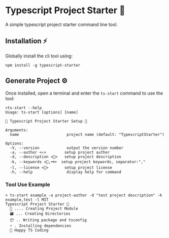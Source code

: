 # Typescript Project Starter :blue_book:
A simple typescript project starter command line tool.

## Installation :zap:
Globally install the cli tool using:
```console
npm install -g typescript-starter
```

## Generate Project :gear:
Once installed, open a terminal and enter the `ts-start` command to use the tool:
```console
>ts-start --help
Usage: ts-start [options] [name]

📘 Typescript Project Starter Setup 📘

Arguments:
  name                     project name (default: "TypescriptStarter")

Options:
  -V, --version            output the version number
  -a, --author <✍️>        setup project author
  -d, --description <📄>   setup project description
  -k, --keywords <🔑,🗝️>  setup project keywords, separator:","
  -l, --license <📜>       setup project license
  -h, --help               display help for command
```
### Tool Use Example
```console
> ts-start example -a project-author -d "test project description" -k example,test -l MIT
Typescript Project Starter 📖
  📃 .... Creating Project Module
  🗃️ ... Creating Directories
  📦 .. Writing package and tsconfig
  ⚡ . Installing dependencies
  📘 Happy TS Coding
```